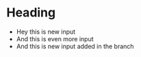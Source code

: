 # Heading
* Hey this is new input
* And this is even more input
* And this is new input added in the branch
